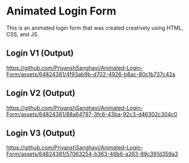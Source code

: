 # Animated Login Form

This is an animated login form that was created creatively using HTML, CSS, and JS.

## Login V1 (Output)


https://github.com/PriyanshSanghavi/Animated-Login-Form/assets/64824381/4f93ab9b-d702-4926-b8ac-80c1b737c42a


## Login V2 (Output)


https://github.com/PriyanshSanghavi/Animated-Login-Form/assets/64824381/88a64797-3fc6-43ba-92c3-d46302c304c0


## Login V3 (Output)


https://github.com/PriyanshSanghavi/Animated-Login-Form/assets/64824381/57063254-b363-46b6-a263-89c391d359a3

